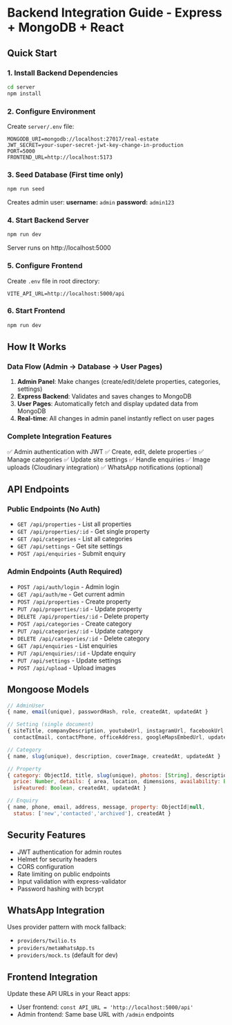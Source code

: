 # Backend Integration Guide - Express + MongoDB + React

## Quick Start

### 1. Install Backend Dependencies

```bash
cd server
npm install
```

### 2. Configure Environment

Create `server/.env` file:

```env
MONGODB_URI=mongodb://localhost:27017/real-estate
JWT_SECRET=your-super-secret-jwt-key-change-in-production
PORT=5000
FRONTEND_URL=http://localhost:5173
```

### 3. Seed Database (First time only)

```bash
npm run seed
```

Creates admin user: **username:** `admin` **password:** `admin123`

### 4. Start Backend Server

```bash
npm run dev
```

Server runs on http://localhost:5000

### 5. Configure Frontend

Create `.env` file in root directory:

```env
VITE_API_URL=http://localhost:5000/api
```

### 6. Start Frontend

```bash
npm run dev
```

## How It Works

### Data Flow (Admin → Database → User Pages)

1. **Admin Panel**: Make changes (create/edit/delete properties, categories, settings)
2. **Express Backend**: Validates and saves changes to MongoDB
3. **User Pages**: Automatically fetch and display updated data from MongoDB
4. **Real-time**: All changes in admin panel instantly reflect on user pages

### Complete Integration Features

✅ Admin authentication with JWT
✅ Create, edit, delete properties
✅ Manage categories
✅ Update site settings
✅ Handle enquiries
✅ Image uploads (Cloudinary integration)
✅ WhatsApp notifications (optional)

## API Endpoints

### Public Endpoints (No Auth)

- `GET /api/properties` - List all properties
- `GET /api/properties/:id` - Get single property
- `GET /api/categories` - List all categories
- `GET /api/settings` - Get site settings
- `POST /api/enquiries` - Submit enquiry

### Admin Endpoints (Auth Required)

- `POST /api/auth/login` - Admin login
- `GET /api/auth/me` - Get current admin
- `POST /api/properties` - Create property
- `PUT /api/properties/:id` - Update property
- `DELETE /api/properties/:id` - Delete property
- `POST /api/categories` - Create category
- `PUT /api/categories/:id` - Update category
- `DELETE /api/categories/:id` - Delete category
- `GET /api/enquiries` - List enquiries
- `PUT /api/enquiries/:id` - Update enquiry
- `PUT /api/settings` - Update settings
- `POST /api/upload` - Upload images

## Mongoose Models

```javascript
// AdminUser
{ name, email(unique), passwordHash, role, createdAt, updatedAt }

// Setting (single document)
{ siteTitle, companyDescription, youtubeUrl, instagramUrl, facebookUrl,
  contactEmail, contactPhone, officeAddress, googleMapsEmbedUrl, updatedAt }

// Category
{ name, slug(unique), description, coverImage, createdAt, updatedAt }

// Property
{ category: ObjectId, title, slug(unique), photos: [String], description,
  price: Number, details: { area, location, dimensions, availability: Boolean },
  isFeatured: Boolean, createdAt, updatedAt }

// Enquiry
{ name, phone, email, address, message, property: ObjectId|null,
  status: ['new','contacted','archived'], createdAt }
```

## Security Features

- JWT authentication for admin routes
- Helmet for security headers
- CORS configuration
- Rate limiting on public endpoints
- Input validation with express-validator
- Password hashing with bcrypt

## WhatsApp Integration

Uses provider pattern with mock fallback:

- `providers/twilio.ts`
- `providers/metaWhatsApp.ts`
- `providers/mock.ts` (default for dev)

## Frontend Integration

Update these API URLs in your React apps:

- User frontend: `const API_URL = 'http://localhost:5000/api'`
- Admin frontend: Same base URL with `/admin` endpoints
